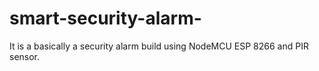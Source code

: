 # smart-security-alarm-
It is a basically a security alarm build using NodeMCU ESP 8266 and PIR sensor.
